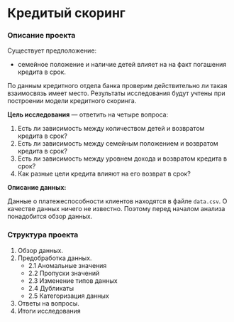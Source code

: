 # Кредитый скоринг

### Описание проекта

Существует предположение:

* семейное положение и наличие детей влияет на на факт погашения кредита в срок.

По данным кредитного отдела банка проверим действительно ли такая взаимосвязь имеет место. Результаты исследования будут учтены при построении модели кредитного скоринга.

**Цель исследования** — ответить на четыре вопроса:
1. Есть ли зависимость между количеством детей и возвратом кредита в срок?
2. Есть ли зависимость между семейным положением и возвратом кредита в срок?
3. Есть ли зависимость между уровнем дохода и возвратом кредита в срок?
4. Как разные цели кредита влияют на его возврат в срок?

**Описание данных:**

Данные о платежеспособности клиентов находятся в файле `data.csv`. О качестве данных ничего не известно. Поэтому перед началом анализа понадобится обзор данных. 

### Структура проекта
 1. Обзор данных.
 2. Предобработка данных.
    * 2.1 Аномальные значения
    * 2.2 Пропуски значений
    * 2.3 Изменение типов данных
    * 2.4 Дубликаты
    * 2.5 Категоризация данных
 3. Ответы на вопросы.
 4. Итоги исследования

